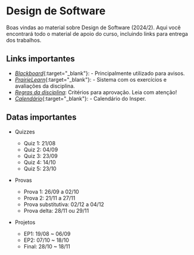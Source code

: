 # Design de Software

Boas vindas ao material sobre Design de Software (2024/2). Aqui você encontrará todo o material de apoio do curso, incluindo links para entrega dos trabalhos.

## Links importantes

* [*Blackboard*](https://insper.blackboard.com/){:target="_blank"}: - Principalmente utilizado para avisos.
* [*PrairieLearn*](https://us.prairielearn.com/pl/course_instance/158255){:target="_blank"}: - Sistema com os exercícios e avaliações da disciplina.
* [*Regras da disciplina*](about.md): Critérios para aprovação. Leia com atenção!
* [*Calendário*](https://www.insper.edu.br/portaldoprofessor/wp-content/uploads/2015/02/CALENDÁRIO-ACADÊMICO-PROFESSOR-ENG-v2-1.pdf){:target="_blank"}: - Calendário do Insper.

## Datas importantes

* Quizzes
    * Quiz 1: 21/08
    * Quiz 2: 04/09
    * Quiz 3: 23/09
    * Quiz 4: 14/10
    * Quiz 5: 23/10

* Provas
    * Prova 1: 26/09 a 02/10
    * Prova 2: 21/11 a 27/11
    * Prova substitutiva: 02/12 a 04/12
    * Prova delta: 28/11 ou 29/11

* Projetos
    * EP1: 19/08 ~ 06/09
    * EP2: 07/10 ~ 18/10
    * Final: 28/10 ~ 18/11